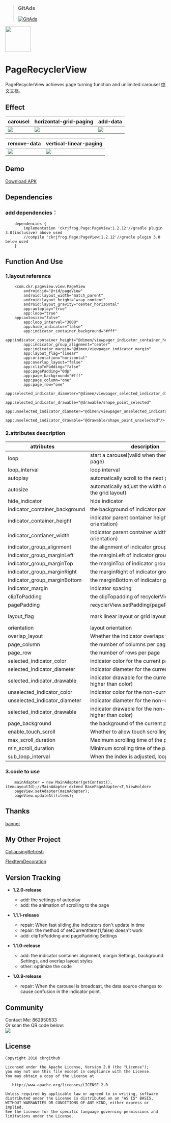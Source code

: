 >### GitAds
>[![GitAds](https://images.gitads.io/codelf)](https://tracking.gitads.io/?repo=codelf)
  
  <img src="https://user-images.githubusercontent.com/799578/50462941-8075fe80-09c3-11e9-89e7-af0cb7991406.png" width="80">
  
# PageRecyclerView
PageRecyclerView achieves page turning function and unlimited carousel [中文文档](README-ZH.md)。

## Effect
| carousel     | horizontal-grid-paging    | add-data    |
| ------------ | ------------------------- | ----------- |
| ![](screenRecorder/Screenshot_1.gif) | ![](screenRecorder/Screenshot_2.gif) | ![](screenRecorder/Screenshot_3.gif)

| remove-data  | vertical-linear-paging |
| ------------ | ------------------------- |
| ![](screenRecorder/Screenshot_4.gif) | ![](screenRecorder/Screenshot_5.gif) |

## Demo
[Download APK](apk/app-debug.apk)

## Dependencies
### add dependencies：
```
	dependencies {
		implementation 'ckrjfrog.Page:PageView:1.2.12'//gradle plugin 3.0(inclusive) above used
		//compile 'ckrjfrog.Page:PageView:1.2.12'//gradle plugin 3.0 below used
	}
```

## Function And Use
### 1.layout reference
```
    <com.ckr.pageview.view.PageView
        android:id="@+id/pageView"
        android:layout_width="match_parent"
        android:layout_height="wrap_content"
        android:layout_gravity="center_horizontal"
        app:autoplay="true"
        app:loop="true"
	app:autosize="false"
        app:loop_interval="3000"
        app:hide_indicator="false"
        app:indicator_container_background="#fff"
        app:indicator_container_height="@dimen/viewpager_indicator_container_height"
        app:indicator_group_alignment="center"
        app:indicator_margin="@dimen/viewpager_indicator_margin"
        app:layout_flag="linear"
        app:orientation="horizontal"
        app:overlap_layout="false"
        app:clipToPadding="false"
        app:pagePadding="0dp"
        app:page_background="#fff"
        app:page_column="one"
        app:page_row="one"
        app:selected_indicator_diameter="@dimen/viewpager_selected_indicator_diameter"
        app:selected_indicator_drawable="@drawable/shape_point_selected"
        app:unselected_indicator_diameter="@dimen/viewpager_unselected_indicator_diameter"
        app:unselected_indicator_drawable="@drawable/shape_point_unselected"/>
```
### 2.attributes description
| attributes         | description                   | type              | defaults         |
| ------------------ | ----------------------------- | ----------------- | ---------------- |
| loop               | start a carousel(valid when there is only one item per page)  | boolean    | false |
| loop_interval      | loop interval	     | int		   | 3000		 |
| autoplay           | automatically scroll to the next page	   | boolean      | false   |
| autosize           | automatically adjust the width or height of item(valid in the grid layout) | boolean | false |
| hide_indicator     | hide indicator  	     | boolean      | false	    |
| indicator_container_background| the background of indicator parent container 	 | drawable     | null		|
| indicator_container_height    | indicator parent container height(valid in the vertical orientation) 	  | int       | 90   |
| indicator_contianer_width     | indicator parent container width(valid in the horizontal orientation)   | int       | 90   |
| indicator_group_alignment     | the alignment of indicator group(eg: left,top,center)  | int        | 0x11(center)   |
| indicator_group_marginLeft    | the marginLeft of indicator group  	 	 | int          | 0 		        |
| indicator_group_marginTop     | the marginTop of indicator group  	 	 | int          | 0 		        |
| indicator_group_marginRight   | the marginRight of indicator group  	 	 | int          | 0 		        |
| indicator_group_marginBottom  | the marginBottom of indicator group  	 	 | int          | 0 		        |
| indicator_margin		| indicator spacing  	         | boolean      | false             |
| clipToPadding			| the clipTopadding of recyclerView  		 | int      	| 15     |
| pagePadding			| recyclerView.setPadding(pagePadding,0,pagePading,0)  	| int      	| 15           |
| layout_flag			| mark linear layout or grid layout                     | int          | 0(linear layout)  |
| orientation			| layout orientation  					| int          | 0(horizontal)     |
| overlap_layout		| Whether the indicator overlaps the page 		| boolean      | false     		|
| page_column			| the number of columns per page  			| int          | 1		            |
| page_row			| the number of rows per page  				| int          | 1		            |
| selected_indicator_color      | indicator color for the current page  		| int          | Color.RED         |
| selected_indicator_diameter   | indicator diameter for the current page  		| int          | 15                |
| selected_indicator_drawable   | indicator drawable for the current page(priority is higher than color)     | drawable    | null  |
| unselected_indicator_color	| indicator color for the non-current page  		| int          | Color.BLACK       |
| unselected_indicator_diameter	| indicator diameter for the non-current page  		| int          | 15 		        |
| selected_indicator_drawable   | indicator drawable for the non-current page(priority is higher than color) | drawable  | null |
| page_background		| the background of the current page			| drawable		| null		|
| enable_touch_scroll           | Whether to allow touch scrolling                      | boolean       | true  |
| max_scroll_duration           | Maximum scrolling time of the page                    | int           | 600   |
| min_scroll_duration           | Minimum scrolling time of the page                    | int           | 0     |
| sub_loop_interval             | When the index is adjusted, loop interval             | int           | 100   |

### 3.code to use
```
    mainAdapter = new MainAdapter(getContext(), itemLayoutId);//MainAdapter extend BasePageAdapter<T,ViewHolder>
    pageView.setAdapter(mainAdapter);
    pageView.updateAll(items);
```
## Thanks
[banner](https://github.com/youth5201314/banner)

## My Other Project
[CollapsingRefresh](https://github.com/ckrgithub/CollapsingRefresh)

[FlexItemDecoration](https://github.com/ckrgithub/FlexItemDecoration)

## Version Tracking
* **1.2.0-release**
  * add: the settings of autoplay
  * add: the animation of scrolling to the page

* **1.1.1-release**
  * repair: When fast sliding,the indicators don't update in time
  * repair: the method of setCurrentItem(1,false) doesn't work
  * add: clipToPadding and pagePadding Settings
 
* **1.1.0-release**
  * add: the indicator container alignment, margin Settings, background Settings, and overlap layout styles
  * other: optimize the code
 
* **1.0.9-release**
  * repair: When the carousel is broadcast, the data source changes to cause confusion in the indicator point.

## Community
Contact Me: 862950533  
Or scan the QR code below:  
![](screenRecorder/qq.png)

License
-------

    Copyright 2018 ckrgithub

    Licensed under the Apache License, Version 2.0 (the "License");
    you may not use this file except in compliance with the License.
    You may obtain a copy of the License at

       http://www.apache.org/licenses/LICENSE-2.0

    Unless required by applicable law or agreed to in writing, software
    distributed under the License is distributed on an "AS IS" BASIS,
    WITHOUT WARRANTIES OR CONDITIONS OF ANY KIND, either express or implied.
    See the License for the specific language governing permissions and
    limitations under the License.
